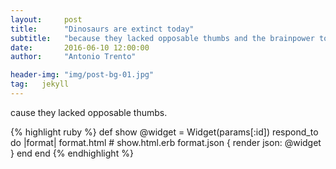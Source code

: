 ```yaml
---
layout:     post
title:      "Dinosaurs are extinct today"
subtitle:   "because they lacked opposable thumbs and the brainpower to build a space program."
date:       2016-06-10 12:00:00
author:     "Antonio Trento"

header-img: "img/post-bg-01.jpg"
tag:   jekyll
---
```


cause they lacked opposable thumbs.

{% highlight ruby %}
def show
  @widget = Widget(params[:id])
  respond_to do |format|
    format.html # show.html.erb
    format.json { render json: @widget }
  end
end
{% endhighlight %}